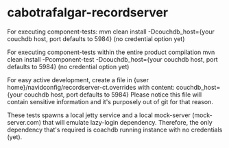 cabotrafalgar-recordserver
==========================

For executing component-tests:
mvn clean install -Dcouchdb_host={your couchdb host, port defaults to 5984} (no credential option yet)

For executing component-tests within the entire product compilation
mvn clean install -Pcomponent-test -Dcouchdb_host={your couchdb host, port defaults to 5984} (no credential option yet)

For easy active development, create a file in {user home}/navidconfig/recordserver-ct.overrides with content:
couchdb_host={your couchdb host, port defaults to 5984}
Please notice this file will contain sensitive information and it's purposely out of git for that reason.


These tests spawns a local jetty service and a local mock-server (mock-server.com) that will emulate lazy-login dependency.
Therefore, the only dependency that's required is coachdb running instance with no credentials (yet).

